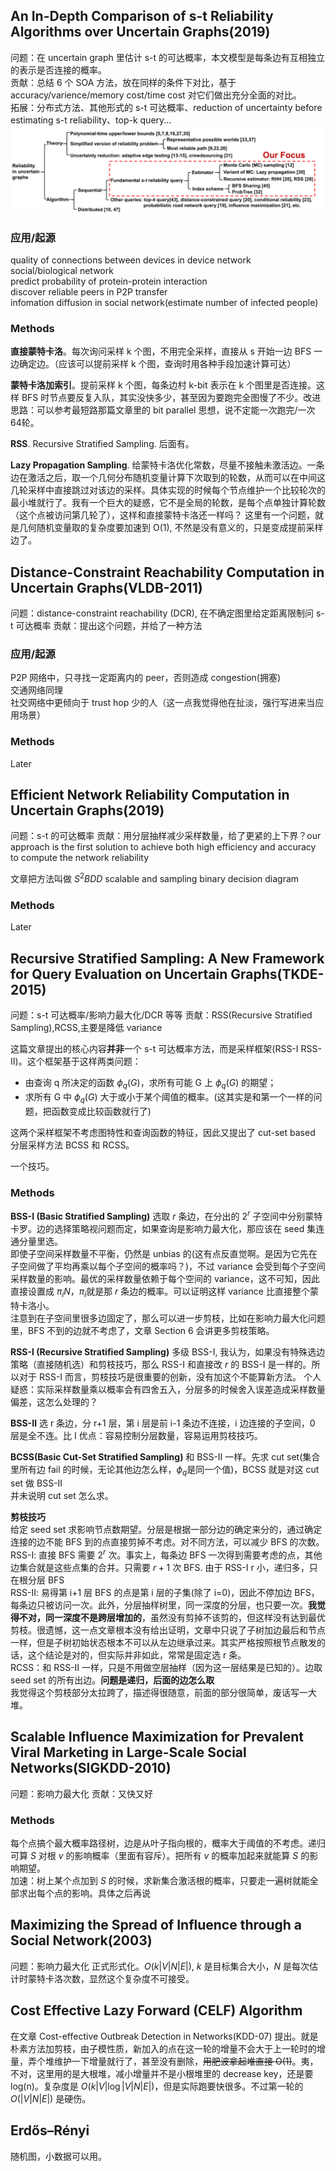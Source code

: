 
## An In-Depth Comparison of s-t Reliability Algorithms over Uncertain Graphs(2019)
问题：在 uncertain graph 里估计 s-t 的可达概率，本文模型是每条边有互相独立的表示是否连接的概率。  
贡献：总结 6 个 SOA 方法，放在同样的条件下对比，基于 accuracy/varience/memory cost/time cost 对它们做出充分全面的对比。  
拓展：分布式方法、其他形式的 s-t 可达概率、reduction of uncertainty before estimating s-t reliability、top-k query...
![](images/s-t.png)  
### 应用/起源
quality of connections between devices in device network  
social/biological network  
predict probability of protein-protein interaction  
discover reliable peers in P2P transfer  
infomation diffusion in social network(estimate number of infected people)
### Methods
**直接蒙特卡洛**。每次询问采样 k 个图，不用完全采样，直接从 s 开始一边 BFS 一边确定边。（应该可以提前采样 k 个图，查询时用各种手段加速计算可达）

**蒙特卡洛加索引**。提前采样 k 个图，每条边村 k-bit 表示在 k 个图里是否连接。这样 BFS 时节点要反复入队，其实没快多少，甚至因为要跑完全图慢了不少。改进思路：可以参考最短路那篇文章里的 bit parallel 思想，说不定能一次跑完/一次64轮。

**RSS**. Recursive Stratified Sampling. 后面有。

**Lazy Propagation Sampling**. 给蒙特卡洛优化常数，尽量不接触未激活边。一条边在激活之后，取一个几何分布随机变量计算下次取到的轮数，从而可以在中间这几轮采样中直接跳过对该边的采样。具体实现的时候每个节点维护一个比较轮次的最小堆就行了。我有一个巨大的疑惑，它不是全局的轮数，是每个点单独计算轮数（这个点被访问第几轮了），这样和直接蒙特卡洛还一样吗？
这里有一个问题，就是几何随机变量取的复杂度要加速到 O(1), 不然是没有意义的，只是变成提前采样边了。

## Distance-Constraint Reachability Computation in Uncertain Graphs(VLDB-2011)
问题：distance-constraint reachability (DCR), 在不确定图里给定距离限制问 s-t 可达概率
贡献：提出这个问题，并给了一种方法

### 应用/起源
P2P 网络中，只寻找一定距离内的 peer，否则造成 congestion(拥塞)  
交通网络同理  
社交网络中更倾向于 trust hop 少的人（这一点我觉得他在扯淡，强行写进来当应用场景）
### Methods
Later

## Efficient Network Reliability Computation in Uncertain Graphs(2019)
问题：s-t 的可达概率
贡献：用分层抽样减少采样数量，给了更紧的上下界？our approach is the first solution to achieve both high efficiency and accuracy to compute the network reliability

文章把方法叫做 $S^2BDD$ scalable and sampling binary decision diagram

### Methods
Later

## Recursive Stratified Sampling: A New Framework for Query Evaluation on Uncertain Graphs(TKDE-2015)
问题：s-t 可达概率/影响力最大化/DCR 等等
贡献：RSS(Recursive Stratified Sampling),RCSS,主要是降低 variance

这篇文章提出的核心内容**并非**一个 s-t 可达概率方法，而是采样框架(RSS-Ⅰ RSS-Ⅱ)。这个框架基于这样两类问题：
 * 由查询 q 所决定的函数 $\phi_q(G)$，求所有可能 G 上 $\phi_q(G)$ 的期望；
 * 求所有 G 中 $\phi_q(G)$ 大于或小于某个阈值的概率。(这其实是和第一个一样的问题，把函数变成比较函数就行了)

这两个采样框架不考虑图特性和查询函数的特征，因此又提出了 cut-set based 分层采样方法 BCSS 和 RCSS。

一个技巧。
### Methods
**BSS-Ⅰ (Basic Stratified Sampling)**
选取 $r$ 条边，在分出的 $2^r$ 子空间中分别蒙特卡罗。边的选择策略视问题而定，如果查询是影响力最大化，那应该在 seed 集连通分量里选。  
即使子空间采样数量不平衡，仍然是 unbias 的(这有点反直觉啊。是因为它先在子空间做了平均再乘以每个子空间的概率吗？)，不过 variance 会受到每个子空间采样数量的影响。最优的采样数量依赖于每个空间的 variance，这不可知，因此直接设置成 $\pi_iN$，$\pi_i$就是那 $r$ 条边的概率。可以证明这样 variance 比直接整个蒙特卡洛小。  
注意到在子空间里很多边固定了，那么可以进一步剪枝，比如在影响力最大化问题里，BFS 不到的边就不考虑了，文章 Section 6 会讲更多剪枝策略。

**RSS-Ⅰ (Recursive Stratified Sampling)**
多级 BSS-Ⅰ, 我认为，如果没有特殊选边策略（直接随机选）和剪枝技巧，那么 RSS-Ⅰ 和直接改 $r$ 的 BSS-Ⅰ 是一样的。所以对于 RSS-Ⅰ 而言，剪枝技巧是很重要的创新，没有加这个不能算新方法。
个人疑惑：实际采样数量乘以概率会有四舍五入，分层多的时候舍入误差造成采样数量偏差，这怎么处理的？

**BSS-Ⅱ**
选 r 条边，分 r+1 层，第 i 层是前 i-1 条边不连接，i 边连接的子空间，0 层是全不连。比 Ⅰ 优点：容易控制分层数量，容易运用剪枝技巧。

**BCSS(Basic Cut-Set Stratified Sampling)**
和 BSS-Ⅱ 一样。先求 cut set(集合里所有边 fail 的时候，无论其他边怎么样，$\phi_q$是同一个值)，BCSS 就是对这 cut set 做 BSS-Ⅱ  
并未说明 cut set 怎么求。

**剪枝技巧**  
给定 seed set 求影响节点数期望。分层是根据一部分边的确定来分的，通过确定连接的边不能 BFS 到的点直接剪掉不考虑。对不同方法，可以减少 BFS 的次数。  
RSS-Ⅰ: 直接 BFS 需要 $2^r$ 次。事实上，每条边 BFS 一次得到需要考虑的点，其他边集合就是这些点集的合并。只需要 $r+1$ 次 BFS. 由于 RSS-Ⅰ r 小，递归多，只在根分层 BFS  
RSS-Ⅱ: 易得第 i+1 层 BFS 的点是第 i 层的子集(除了 i=0)，因此不停加边 BFS，每条边只被访问一次。此外，分层抽样树里，同一深度的分层，也只要一次。**我觉得不对，同一深度不是跨层增加的**，虽然没有剪掉不该剪的，但这样没有达到最优剪枝。很遗憾，这一点文章根本没有给出证明，文章中只说了子树加边最后和节点一样，但是子树初始状态根本不可以从左边继承过来。其实严格按照根节点散发的话，这个结论是对的，但实际并非如此，常常是固定选 r 条。  
RCSS：和 RSS-Ⅱ 一样，只是不用做空层抽样（因为这一层结果是已知的）。边取 seed set 的所有出边。**问题是递归，后面的边怎么取**  
我觉得这个剪枝部分太拉跨了，描述得很随意，前面的部分很简单，废话写一大堆。



## Scalable Influence Maximization for Prevalent Viral Marketing in Large-Scale Social Networks(SIGKDD-2010)
问题：影响力最大化
贡献：又快又好

### Methods
每个点搞个最大概率路径树，边是从叶子指向根的，概率大于阈值的不考虑。递归可算 $S$ 对根 $v$ 的影响概率（里面有容斥）。把所有 $v$ 的概率加起来就能算 $S$ 的影响期望。  
加速：树上某个点加到 $S$ 的时候，求新集合激活根的概率，只要走一遍树就能全部求出每个点的影响。具体之后再说


## Maximizing the Spread of Influence through a Social Network(2003)
问题：影响力最大化
正式形式化。$O(k|V|N|E|)$, $k$ 是目标集合大小，$N$ 是每次估计时蒙特卡洛次数，显然这个复杂度不可接受。

## Cost Effective Lazy Forward (CELF) Algorithm
在文章 Cost-effective Outbreak Detection in Networks(KDD-07) 提出。就是朴素方法加剪枝，由子模性质，新加入的点在这一轮的增量不会大于上一轮时的增量，弄个堆维护一下增量就行了，甚至没有删除，~~用肥波拿起堆直接 O(1)~~。夷，不对，这里用的是大根堆，减小增量并不是小根堆里的 decrease key，还是要 log(n)。复杂度是 $O(k|V|\log |V|N|E|)$，但是实际跑要快很多。不过第一轮的 $O(|V|N|E|)$ 是硬伤。

## Erdős–Rényi
随机图，小数据可以用。